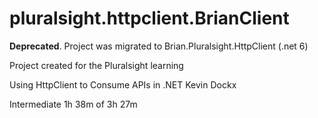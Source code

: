 # pluralsight.httpclient.BrianClient

**Deprecated**.
Project was migrated to Brian.Pluralsight.HttpClient (.net 6)

Project created for the Pluralsight learning


Using HttpClient to Consume APIs in .NET
Kevin Dockx

Intermediate
1h 38m of 3h 27m
